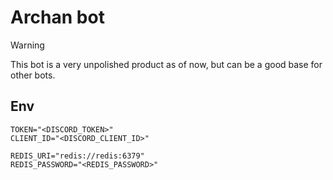 # Archan bot

> [!WARNING]  
> This bot is a very unpolished product as of now, but can be a good base for other bots.

## Env

```env
TOKEN="<DISCORD_TOKEN>"
CLIENT_ID="<DISCORD_CLIENT_ID>"

REDIS_URI="redis://redis:6379"
REDIS_PASSWORD="<REDIS_PASSWORD>"
```
